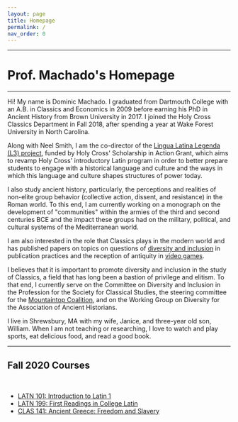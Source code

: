 ```yaml
---
layout: page
title: Homepage
permalink: /
nav_order: 0
---
```

***

# Prof. Machado's Homepage

***

Hi! My name is Dominic Machado. I graduated from Dartmouth College with an A.B. in Classics and Economics in 2009 before earning his PhD in Ancient History from Brown University in 2017. I joined the Holy Cross Classics Department in Fall 2018, after spending a year at Wake Forest University in North Carolina.

Along with Neel Smith, I am the co-director of the [Lingua Latina Legenda (L3) project](https://lingualatina.github.io/), funded by Holy Cross' Scholarship in Action Grant, which aims to revamp Holy Cross' introductory Latin program in order to better prepare students to engage with a historical language and culture and the ways in which this language and culture shapes structures of power today.

I also study ancient history, particularly, the perceptions and realities of non-elite group behavior (collective action, dissent, and resistance) in the Roman world. To this end, I am currently working on a monograph on the development of "communities" within the armies of the third and second centuries BCE and the impact these groups had on the military, political, and cultural systems of the Mediterranean world.

I am also interested in the role that Classics plays in the modern world and has published papers on topics on questions of [diversity and inclusion](https://muse.jhu.edu/article/742076) in publication practices and the reception of antiquity in [video games](https://www.bloomsbury.com/uk/classical-antiquity-in-video-games-9781350066632/).

I believes that it is important to promote diversity and inclusion in the study of Classics, a field that has long been a bastion of privilege and elitism. To that end, I currently serve on the Committee on Diversity and Inclusion in the Profession for the Society for Classical Studies, the steering committee for the [Mountaintop Coalition](https://www.mountaintopcoalition.org/), and on the Working Group on Diversity for the Association of Ancient Historians.

I live in Shrewsbury, MA with my wife, Janice, and three-year old son, William. When I am not teaching or researching, I love to watch and play sports, eat delicious food, and read a good book.

***

## Fall 2020 Courses
&nbsp;  
- [LATN 101: Introduction to Latin 1](https://dominicmachado.github.io/latn101-f20)
- [LATN 199: First Readings in College Latin](https://dominicmachado.github.io/latn-199-f20/)
- [CLAS 141: Ancient Greece: Freedom and Slavery](https://dominicmachado.github.io/clas141-f20)
